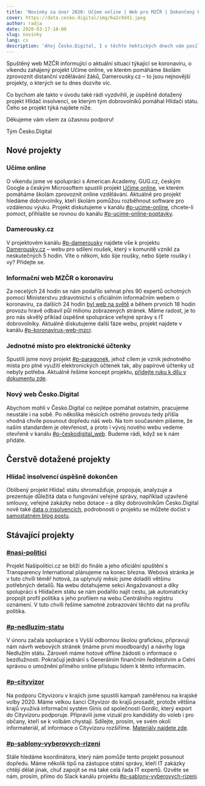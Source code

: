 ```yaml
---
title: 'Novinky za únor 2020: Učíme online | Web pro MZČR | Dokončený Hlídač insolvencí'
cover: https://data.cesko.digital/img/6a2c9d41.jpeg
author: radja
date: 2020-03-17-18-00
slug: novinky
lang: cs
description: 'Ahoj Česko.Digital, I v těchto hektických dnech vám posíláme novinky, abyste měli přehled o všem, na čem v komunitě aktuálně pracujeme i co se za uplynulé období podařilo dotáhnout.'
---
```


Spuštěný web MZČR informující o aktuální situaci týkající se koronaviru, o víkendu zahájený projekt Učíme online, ve kterém pomáháme školám zprovoznit distanční vzdělávání žáků, Damerousky.cz – to jsou nejnovější projekty, o kterých se tu dnes dozvíte víc.

Co bychom ale takto v úvodu také rádi vyzdvihli, je úspěšně dotažený projekt Hlídač insolvencí, se kterým tým dobrovolníků pomáhal Hlídači státu. Čeho se projekt týká najdete níže.

Děkujeme vám všem za úžasnou podporu!

Tým Česko.Digital

## Nové projekty

### Učíme online

O víkendu jsme ve spolupráci s American Academy, GUG.cz, českým Google a českým Microsoftem spustili projekt [Učíme online](https://www.ucimeonline.cz), ve kterém pomáháme školám zprovoznit online vzdělávání. Aktuálně pro projekt hledáme dobrovolníky, kteří školám pomůžou rozběhnout software pro vzdálenou výuku. Projekt diskutujeme v kanálu [#p-ucime-online](https://cesko-digital.slack.com/archives/CUXRHTY58), chcete-li pomoct, přihlašte se rovnou do kanálu [#p-ucime-online-poptavky](https://cesko-digital.slack.com/archives/CUY3ZALFL).

### Damerousky.cz

V projektovém kanálu [#p-damerousky](https://cesko-digital.slack.com/archives/CV4566SRG) najdete vše k projektu [Damerousky.cz](https://www.damerousky.cz) – webu pro sdílení roušek, který v komunitě vznikl za neskutečných 5 hodin. Víte o někom, kdo šije roušky, nebo šijete roušky i vy? Přidejte se.

### Informační web MZČR o koronaviru

Za necelých 24 hodin se nám podařilo sehnat přes 90 expertů ochotných pomoci Ministerstvu zdravotnictví s oficiálním informačním webem o koronaviru, za dalších 24 hodin [byl web na světě](https://koronavirus.mzcr.cz) a během prvních 18 hodin provozu hravě odbavil půl milionu zobrazených stránek. Máme radost, je to pro nás skvělý příklad úspěšné spolupráce veřejné správy s IT dobrovolníky. Aktuálně diskutujeme další fáze webu, projekt najdete v kanálu [#p-koronavirus-web-mzcr](https://cesko-digital.slack.com/archives/CUT86QJ1Y).

### Jednotné místo pro elektronické účtenky

Spustili jsme nový projekt [#p-paragonek](https://cesko-digital.slack.com/archives/CUM0HJ5QB), jehož cílem je vznik jednotného místa pro plné využití elektronických účtenek tak, aby papírové účtenky už nebyly potřeba. Aktuálně řešíme koncept projektu, [přidejte ruku k dílu v dokumentu zde](https://docs.google.com/document/d/1XB-dmigsou4SeGORYJegjy-zZ7uFfAwAvVQBwRM0PAw).

### Nový web Česko.Digital

Abychom mohli v Česko.Digital co nejlépe pomáhat ostatním, pracujeme neustále i na sobě. Po několika měsících ostrého
provozu tedy přišla vhodná chvíle posunout dopředu náš web. Na tom současném píšeme, že naším standardem je otevřenost,
a proto i vývoj nového webu vedeme otevřeně v kanálu [#p-českodigital_web](https://cesko-digital.slack.com/archives/CHG9NA23D). Budeme rádi, když se k nám přidáte.

## Čerstvě dotažené projekty

### Hlídač insolvencí úspěšně dokončen

Oblíbený projekt Hlídač státu shromažďuje, propojuje, analyzuje a prezentuje důležitá data o fungování veřejné správy, například uzavřené smlouvy, veřejné zakázky nebo dotace – a díky dobrovolníkům Česko.Digital nově také [data o insolvencích](https://www.hlidacstatu.cz/insolvence), podrobnosti o projektu se můžete dočíst v [samostatném blog postu](https://blog.cesko.digital/2020/03/hlidac-insolvenci).

## Stávající projekty

### [#nasi-politici](https://cesko-digital.slack.com/archives/CK0ER8UBG)

Projekt Našipolitici.cz se blíží do finále a jeho oficiální spuštění s Transparency International plánujeme na konec března. Webová stránka je v tuto chvíli téměř hotová, za uplynulý měsíc jsme doladili většinu potřebných detailů. Na webu dotahujeme sekci Angažovanost a díky spolupráci s Hlídačem státu se nám podařilo najít cestu, jak automaticky propojit profil politika s jeho profilem na webu Centrálního registru oznámení. V tuto chvíli řešíme samotné zobrazování těchto dat na profilu politika.

### [#p-nedluzim-statu](https://cesko-digital.slack.com/archives/CHTQQN5AL)

V únoru začala spolupráce s Vyšší odbornou školou grafickou, připravují nám návrh webových stránek (máme první moodboardy) a návrhy loga Nedlužím státu. Zároveň máme hotové offline žádosti o informace o bezdlužnosti. Pokračují jednání s Generálním finančním ředitelstvím a Celní správou o umožnění přímého online přístupu lidem k těmto informacím.

### [#p-cityvizor](https://cesko-digital.slack.com/archives/CG66HNLH4)

Na podporu Cityvizoru v krajích jsme spustili kampaň zaměřenou na krajské volby 2020. Máme velkou šanci Cityvizor do krajů prosadit, protože většina krajů využívá informační systém Ginis od společnosti Gordic, který export do Cityvizoru podporuje. Připravili jsme vizuál pro kandidáty do voleb i pro občany, kteří se k volbám chystají. Sdílejte, prosím, ve svém okolí informateriál, ať informace o Cityvizoru rozšíříme. [Materiály najdete zde](https://drive.google.com/drive/folders/1kMCmOsHxk4VEZVRoxPVh3c5Ntmv_79H1).

### [#p-sablony-vyberovych-rizeni](https://cesko-digital.slack.com/archives/CSHURJA9L)

Stále hledáme koordinátora, který nám pomůže tento projekt posunout dopředu. Máme několik tipů na zástupce státní správy, kteří IT zakázky chtějí dělat jinak, chuť zapojit se má také celá řada IT expertů. Ozvěte se nám, prosím, přímo do Slack kanálu projektu [#p-sablony-vyberovych-rizeni](https://cesko-digital.slack.com/archives/CSHURJA9L).
